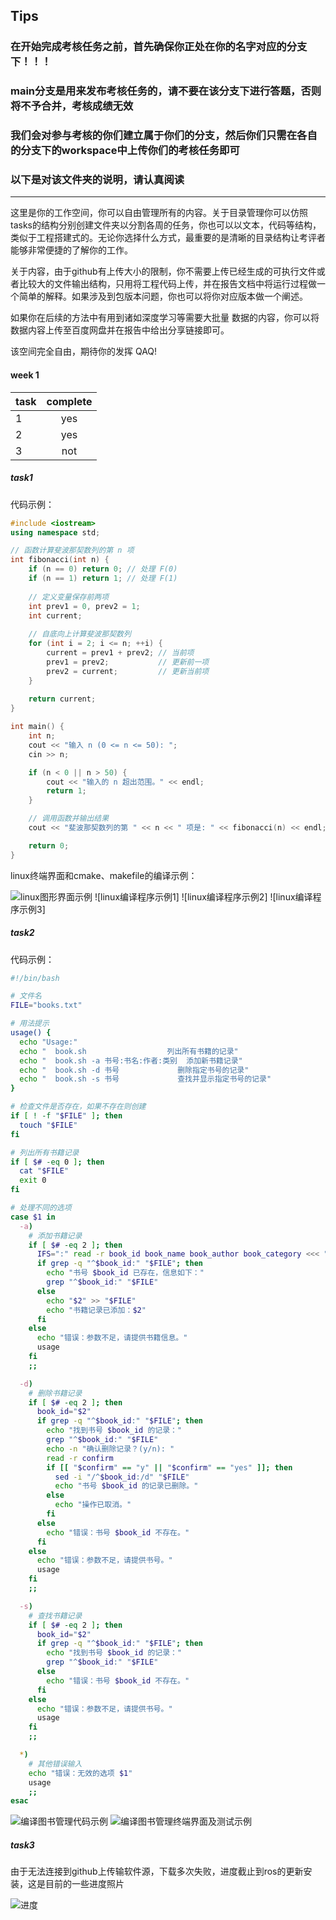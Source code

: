## Tips
### 在开始完成考核任务之前，首先确保你正处在你的名字对应的分支下！！！

### main分支是用来发布考核任务的，请不要在该分支下进行答题，否则将不予合并，考核成绩无效

### 我们会对参与考核的你们建立属于你们的分支，然后你们只需在各自的分支下的workspace中上传你们的考核任务即可
### 以下是对该文件夹的说明，请认真阅读
*****

这里是你的工作空间，你可以自由管理所有的内容。关于目录管理你可以仿照tasks的结构分别创建文件夹以分割各周的任务，你也可以以文本，代码等结构，类似于工程搭建式的。无论你选择什么方式，最重要的是清晰的目录结构让考评者能够非常便捷的了解你的工作。 

关于内容，由于github有上传大小的限制，你不需要上传已经生成的可执行文件或者比较大的文件输出结构，只用将工程代码上传，并在报告文档中将运行过程做一个简单的解释。如果涉及到包版本问题，你也可以将你对应版本做一个阐述。 

如果你在后续的方法中有用到诸如深度学习等需要大批量 数据的内容，你可以将数据内容上传至百度网盘并在报告中给出分享链接即可。

该空间完全自由，期待你的发挥 QAQ!

#### week 1
|task|complete|
|:---|:--:|
|1|yes|
|2|yes|
|3|not|

##### task1
代码示例：
```cpp
#include <iostream>
using namespace std;

// 函数计算斐波那契数列的第 n 项
int fibonacci(int n) {
    if (n == 0) return 0; // 处理 F(0)
    if (n == 1) return 1; // 处理 F(1)
    
    // 定义变量保存前两项
    int prev1 = 0, prev2 = 1;
    int current;
    
    // 自底向上计算斐波那契数列
    for (int i = 2; i <= n; ++i) {
        current = prev1 + prev2; // 当前项
        prev1 = prev2;           // 更新前一项
        prev2 = current;         // 更新当前项
    }
    
    return current;
}

int main() {
    int n;
    cout << "输入 n (0 <= n <= 50): ";
    cin >> n;

    if (n < 0 || n > 50) {
        cout << "输入的 n 超出范围。" << endl;
        return 1;
    }

    // 调用函数并输出结果
    cout << "斐波那契数列的第 " << n << " 项是: " << fibonacci(n) << endl;

    return 0;
}
```

linux终端界面和cmake、makefile的编译示例：

![linux图形界面示例](https://github.com/nulidedoupier/Tutorial_2024/blob/main/workspace/image/1.png)
![linux编译程序示例1]
![linux编译程序示例2]
![linux编译程序示例3]

##### task2
代码示例：
```sh
#!/bin/bash

# 文件名
FILE="books.txt"

# 用法提示
usage() {
  echo "Usage:"
  echo "  book.sh                  列出所有书籍的记录"
  echo "  book.sh -a 书号:书名:作者:类别  添加新书籍记录"
  echo "  book.sh -d 书号             删除指定书号的记录"
  echo "  book.sh -s 书号             查找并显示指定书号的记录"
}

# 检查文件是否存在，如果不存在则创建
if [ ! -f "$FILE" ]; then
  touch "$FILE"
fi

# 列出所有书籍记录
if [ $# -eq 0 ]; then
  cat "$FILE"
  exit 0
fi

# 处理不同的选项
case $1 in
  -a)
    # 添加书籍记录
    if [ $# -eq 2 ]; then
      IFS=":" read -r book_id book_name book_author book_category <<< "$2"
      if grep -q "^$book_id:" "$FILE"; then
        echo "书号 $book_id 已存在，信息如下："
        grep "^$book_id:" "$FILE"
      else
        echo "$2" >> "$FILE"
        echo "书籍记录已添加：$2"
      fi
    else
      echo "错误：参数不足，请提供书籍信息。"
      usage
    fi
    ;;

  -d)
    # 删除书籍记录
    if [ $# -eq 2 ]; then
      book_id="$2"
      if grep -q "^$book_id:" "$FILE"; then
        echo "找到书号 $book_id 的记录："
        grep "^$book_id:" "$FILE"
        echo -n "确认删除记录？(y/n): "
        read -r confirm
        if [[ "$confirm" == "y" || "$confirm" == "yes" ]]; then
          sed -i "/^$book_id:/d" "$FILE"
          echo "书号 $book_id 的记录已删除。"
        else
          echo "操作已取消。"
        fi
      else
        echo "错误：书号 $book_id 不存在。"
      fi
    else
      echo "错误：参数不足，请提供书号。"
      usage
    fi
    ;;

  -s)
    # 查找书籍记录
    if [ $# -eq 2 ]; then
      book_id="$2"
      if grep -q "^$book_id:" "$FILE"; then
        echo "找到书号 $book_id 的记录："
        grep "^$book_id:" "$FILE"
      else
        echo "错误：书号 $book_id 不存在。"
      fi
    else
      echo "错误：参数不足，请提供书号。"
      usage
    fi
    ;;

  *)
    # 其他错误输入
    echo "错误：无效的选项 $1"
    usage
    ;;
esac
```
![编译图书管理代码示例](https://github.com/nulidedoupier/Tutorial_2024/blob/main/workspace/image/2.1.png)
![编译图书管理终端界面及测试示例](https://github.com/nulidedoupier/Tutorial_2024/blob/main/workspace/image/2.png)

##### task3
由于无法连接到github上传输软件源，下载多次失败，进度截止到ros的更新安装，这是目前的一些进度照片

![进度]()


